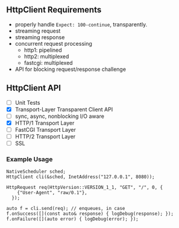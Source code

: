 ## HttpClient Requirements

- properly handle `Expect: 100-continue`, transparently.
- streaming request
- streaming response
- concurrent request processing
  - http1: pipelined
  - http2: multiplexed
  - fastcgi: multiplexed
- API for blocking request/response challenge

## HttpClient API

- [ ] Unit Tests
- [x] Transport-Layer Transparent Client API
- [ ] sync, async, nonblocking I/O aware
- [x] HTTP/1 Transport Layer
- [ ] FastCGI Transport Layer
- [ ] HTTP/2 Transport Layer
- [ ] SSL

### Example Usage

```
NativeScheduler sched;
HttpClient cli(&sched, InetAddress("127.0.0.1", 8080));

HttpRequest req(HttpVersion::VERSION_1_1, "GET", "/", 0, {
    {"User-Agent", "raw/0.1"},
  });

auto f = cli.send(req); // enqueues, in case
f.onSuccess([](const auto& response) { logDebug(response); });
f.onFailure([](auto error) { logDebug(error); });

